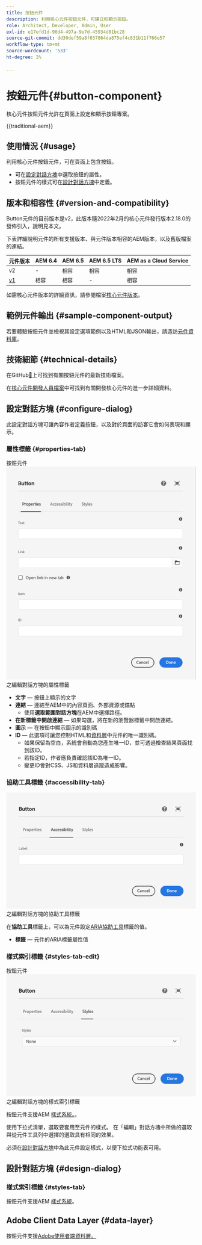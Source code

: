 ```yaml
---
title: 按鈕元件
description: 利用核心元件按鈕元件，可建立和顯示按鈕。
role: Architect, Developer, Admin, User
exl-id: e17efd1d-90d4-497a-9e7d-45934d81bc28
source-git-commit: dd30def59a8f037864da875ef4c831b11f766e57
workflow-type: tm+mt
source-wordcount: '533'
ht-degree: 2%

---
```



# 按鈕元件{#button-component}

核心元件按鈕元件允許在頁面上設定和顯示按鈕專案。

{{traditional-aem}}

## 使用情況 {#usage}

利用核心元件按鈕元件，可在頁面上包含按鈕。

* 可在[設定對話方塊](#configure-dialog)中選取按鈕的屬性。
* 按鈕元件的樣式可在[設計對話方塊](#design-dialog)中定義。

## 版本和相容性 {#version-and-compatibility}

Button元件的目前版本是v2，此版本隨2022年2月的核心元件發行版本2.18.0的發佈引入，說明見本文。

下表詳細說明元件的所有支援版本、與元件版本相容的AEM版本，以及舊版檔案的連結。

| 元件版本 | AEM 6.4 | AEM 6.5 | AEM 6.5 LTS | AEM as a Cloud Service |
|--- |--- |---|---|---|
| v2 | - | 相容 | 相容 | 相容 |
| [v1](v1/button.md) | 相容 | 相容 | - | 相容 |

如需核心元件版本的詳細資訊，請參閱檔案[核心元件版本](/help/versions.md)。

## 範例元件輸出 {#sample-component-output}

若要體驗按鈕元件並檢視其設定選項範例以及HTML和JSON輸出，請造訪[元件資料庫](https://adobe.com/go/aem_cmp_library_button)。

## 技術細節 {#technical-details}

在GitHub[&#128279;](https://adobe.com/go/aem_cmp_tech_button_v2_tw)上可找到有關按鈕元件的最新技術檔案。

在[核心元件開發人員檔案](/help/developing/overview.md)中可找到有關開發核心元件的進一步詳細資料。

## 設定對話方塊 {#configure-dialog}

此設定對話方塊可讓內容作者定義按鈕，以及對於頁面的訪客它會如何表現和顯示。

### 屬性標籤 {#properties-tab}

按鈕元件![&#128279;](/help/assets/button-edit-properties.png)之編輯對話方塊的屬性標籤

* **文字** — 按鈕上顯示的文字
* **連結** — 連結至AEM中的內容頁面、外部資源或錨點
   * 使用&#x200B;**選取範圍對話方塊**&#x200B;在AEM中選擇路徑。
* **在新標籤中開啟連結** — 如果勾選，將在新的瀏覽器標籤中開啟連結。
* **圖示** — 在按鈕中顯示圖示的識別碼
* **ID** — 此選項可讓您控制HTML和[資料層](/help/developing/data-layer/overview.md)中元件的唯一識別碼。
   * 如果保留為空白，系統會自動為您產生唯一ID，並可透過檢查結果頁面找到該ID。
   * 若指定ID，作者應負責確認該ID為唯一ID。
   * 變更ID會對CSS、JS和資料層追蹤造成影響。

### 協助工具標籤 {#accessibility-tab}

![按鈕元件](/help/assets/button-edit-accessibility.png)之編輯對話方塊的協助工具標籤

在&#x200B;**協助工具**&#x200B;標籤上，可以為元件設定[ARIA協助工具](https://www.w3.org/WAI/standards-guidelines/aria/)標籤的值。

* **標籤** — 元件的ARIA標籤屬性值

### 樣式索引標籤 {#styles-tab-edit}

按鈕元件![&#128279;](/help/assets/button-edit-styles.png)之編輯對話方塊的樣式索引標籤

按鈕元件支援AEM [樣式系統。](/help/get-started/authoring.md#component-styling)。

使用下拉式清單，選取要套用至元件的樣式。 在「編輯」對話方塊中所做的選取與從元件工具列中選擇的選取具有相同的效果。

必須在[設計對話方塊](#design-dialog)中為此元件設定樣式，以便下拉式功能表可用。

## 設計對話方塊 {#design-dialog}

### 樣式索引標籤 {#styles-tab}

按鈕元件支援AEM [樣式系統](/help/get-started/authoring.md#component-styling)。

## Adobe Client Data Layer {#data-layer}

按鈕元件支援[Adobe使用者端資料層。](/help/developing/data-layer/overview.md)
